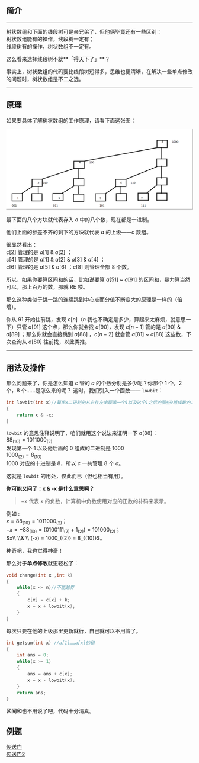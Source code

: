 ## 简介

* * *

树状数组和下面的线段树可是亲兄弟了，但他俩毕竟还有一些区别：<br>
树状数组能有的操作，线段树一定有；<br>
线段树有的操作，树状数组不一定有。

这么看来选择线段树不就**「得天下了」**？

事实上，树状数组的代码要比线段树短得多，思维也更清晰，在解决一些单点修改的问题时，树状数组是不二之选。

* * *

## 原理

如果要具体了解树状数组的工作原理，请看下面这张图：

![](./images/bit1.png)

最下面的八个方块就代表存入 $a$ 中的八个数，现在都是十进制。

他们上面的参差不齐的剩下的方块就代表 $a$ 的上级——$c$ 数组。

很显然看出：<br>
$c[2]$ 管理的是 $a[1]$ & $a[2]$ ；<br>
$c[4]$ 管理的是 $a[1]$ & $a[2]$ & $a[3]$ & $a[4]$ ；<br>
$c[6]$ 管理的是 $a[5]$ & $a[6]$ ；$c[8]$ 则管理全部 $8$ 个数。

所以，如果你要算区间和的话，比如说要算 $a[51]$ ~ $a[91]$ 的区间和，暴力算当然可以，那上百万的数，那就 RE 喽。

那么这种类似于跳一跳的连续跳到中心点而分值不断变大的原理是一样的（倍增）。

你从 $91$ 开始往前跳，发现 $c[n]$（$n$ 我也不确定是多少，算起来太麻烦，就意思一下）只管 $a[91]$ 这个点，那么你就会找 $a[90]$，发现 $c[n - 1]$ 管的是 $a[90]$ & $a[89]$ ；那么你就会直接跳到 $a[88]$ ，$c[n - 2]$ 就会管 $a[81]$ ~ $a[88]$ 这些数，下次查询从 $a[80]$ 往前找，以此类推。

* * *

## 用法及操作

那么问题来了，你是怎么知道 $c$ 管的 $a$ 的个数分别是多少呢？你那个 $1$ 个，$2$ 个，$8$ 个……是怎么来的呢？
这时，我们引入一个函数—— `lowbit`：

```cpp
int lowbit(int x)//算出x二进制的从右往左出现第一个1以及这个1之后的那些0组成数的二进制对应的十进制的数 
{
    return x & -x;
}
```

`lowbit` 的意思注释说明了，咱们就用这个说法来证明一下 $a[88]$：<br>
$88_{(10)}=1011000_{(2)}$<br>
发现第一个 $1$ 以及他后面的 $0$ 组成的二进制是 $1000$<br>
$1000_{(2)} = 8_{(10)}$<br>
$1000$ 对应的十进制是 $8$，所以 $c$ 一共管理 $8$ 个 $a$。

这就是 `lowbit` 的用处，仅此而已（但也相当有用）。

**你可能又问了：x & -x 是什么意思啊？**

> $-x$ 代表 $x$ 的负数，计算机中负数使用对应的正数的补码来表示。

例如 :<br>
$x =88_{(10)}=1011000_{(2)}$；<br>
$-x = -88_{(10)} = (0100111_{(2)} + 1_{(2)}) =101000_{(2)}$；<br>
$x\\ \\& \\ (-x) = 1000_{(2)} = 8_{(10)}$。

神奇吧，我也觉得神奇！

那么对于**单点修改**就更轻松了：

```cpp
void change(int x ,int k)
{
    while(x <= n)//不能越界 
    {
        c[x] = c[x] + k;
        x = x + lowbit(x);
    }
}
```

每次只要在他的上级那里更新就行，自己就可以不用管了。

```cpp
int getsum(int x) //a[1]……a[x]的和 
{
    int ans = 0;
    while(x >= 1)
    {
        ans = ans + c[x];
        x = x - lowbit(x);
    }
    return ans;
}
```

**区间和**也不用说了吧，代码十分清真。

## 例题

[传送门](https://www.luogu.org/problemnew/show/P3374)<br>
[传送门2](https://www.luogu.org/problemnew/show/P3368)

